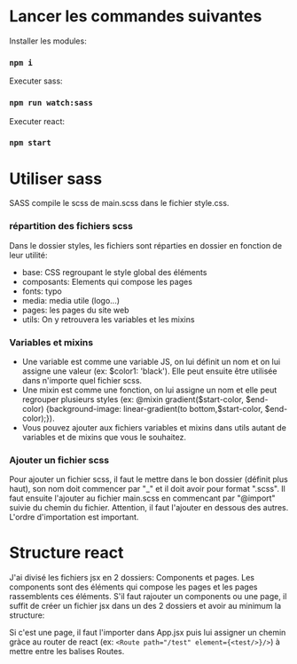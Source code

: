 # Lancer les commandes suivantes

Installer les modules:
### `npm i`

Executer sass:
### `npm run watch:sass`

Executer react:
### `npm start`


# Utiliser sass

SASS compile le scss de main.scss dans le fichier style.css.

### répartition des fichiers scss
Dans le dossier styles, les fichiers sont réparties en dossier en fonction de leur utilité:
- base: CSS regroupant le style global des éléments 
- composants: Elements qui compose les pages
- fonts: typo
- media: media utile (logo...)
- pages: les pages du site web
- utils: On y retrouvera les variables et les mixins

### Variables et mixins
- Une variable est comme une variable JS, on lui définit un nom et on lui assigne une valeur (ex: $color1: 'black'). Elle peut ensuite être utilisée dans n'importe quel fichier scss.
- Une mixin est comme une fonction, on lui assigne un nom et elle peut regrouper plusieurs styles (ex: @mixin gradient($start-color, $end-color) {background-image: linear-gradient(to bottom,$start-color, $end-color);}).
- Vous pouvez ajouter aux fichiers variables et mixins dans utils autant de variables et de mixins que vous le souhaitez.

### Ajouter un fichier scss
Pour ajouter un fichier scss, il faut le mettre dans le bon dossier (définit plus haut), son nom doit commencer par "_" et il doit avoir pour format ".scss".
Il faut ensuite l'ajouter au fichier main.scss en commencant par "@import" suivie du chemin du fichier. 
Attention, il faut l'ajouter en dessous des autres. L'ordre d'importation est important.

# Structure react

J'ai divisé les fichiers jsx en 2 dossiers: Components et pages. 
Les components sont des éléments qui compose les pages et les pages rassemblents ces éléments. 
S'il faut rajouter un components ou une page, il suffit de créer un fichier jsx dans un des 2 dossiers et avoir au minimum la structure:

<!-- import React from 'react';

function test() {
    return (
        <div>
            <p>test 1</p>
        </div>
    );
}

export default test; -->

Si c'est une page, il faut l'importer dans App.jsx puis lui assigner un chemin gràce au router de react (ex: `<Route path="/test" element={<test/>}/>`) à mettre entre les balises Routes.